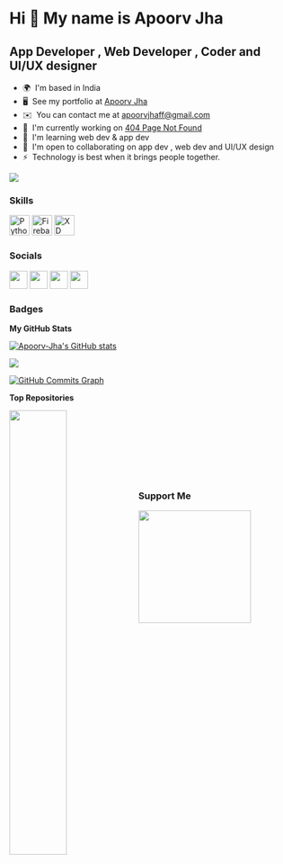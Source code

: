 Hi 👋 My name is Apoorv Jha
===========================

App Developer , Web Developer , Coder and UI/UX designer
--------------------------------------------------------

* 🌍  I'm based in India
* 🖥️  See my portfolio at [Apoorv Jha](https://apoorvjha.dorik.io/)
* ✉️  You can contact me at [apoorvjhaff@gmail.com](mailto:apoorvjhaff@gmail.com)
* 🚀  I'm currently working on [404 Page Not Found](https://xd.adobe.com/view/12e172ed-add3-49eb-ab0f-7f36f382228d-47b2/)
* 🧠  I'm learning web dev & app dev
* 🤝  I'm open to collaborating on app dev , web dev and UI/UX design
* ⚡  Technology is best when it brings people together.

<a href="https://www.github.com/Apoorv-Jha" target="_blank" rel="noreferrer"><img
src="https://img.shields.io/github/followers/Apoorv-Jha?logo=github&style=for-the-badge&color=0891b2&labelColor=1c1917" /></a>

### Skills

<p align="left">
<a href="https://www.python.org/" target="_blank" rel="noreferrer"><img src="https://raw.githubusercontent.com/danielcranney/readme-generator/main/public/icons/skills/python-colored.svg" width="36" height="36" alt="Python" /></a>
<a href="https://firebase.google.com/" target="_blank" rel="noreferrer"><img src="https://raw.githubusercontent.com/danielcranney/readme-generator/main/public/icons/skills/firebase-colored.svg" width="36" height="36" alt="Firebase" /></a>
<a href="https://www.adobe.com/uk/products/xd.html" target="_blank" rel="noreferrer"><img src="https://raw.githubusercontent.com/danielcranney/readme-generator/main/public/icons/skills/xd-colored.svg" width="36" height="36" alt="XD" /></a>
</p>


### Socials

<p align="left"> <a href="https://discord.com/users/Apoorv#9719" target="_blank" rel="noreferrer"><img src="https://raw.githubusercontent.com/danielcranney/readme-generator/main/public/icons/socials/discord.svg" width="32" height="32" /></a> <a href="https://www.github.com/Apoorv-Jha" target="_blank" rel="noreferrer"><img src="https://raw.githubusercontent.com/danielcranney/readme-generator/main/public/icons/socials/github.svg" width="32" height="32" /></a> <a href="http://www.instagram.com/official.apoorvjha/" target="_blank" rel="noreferrer"><img src="https://raw.githubusercontent.com/danielcranney/readme-generator/main/public/icons/socials/instagram.svg" width="32" height="32" /></a> <a href="https://www.youtube.com/channel/UC6oYT4qPxSjugoiYjwpOsYA" target="_blank" rel="noreferrer"><img src="https://raw.githubusercontent.com/danielcranney/readme-generator/main/public/icons/socials/youtube.svg" width="32" height="32" /></a></p>

### Badges

<b>My GitHub Stats</b>

<a href="http://www.github.com/Apoorv-Jha"><img src="https://github-readme-stats.vercel.app/api?username=Apoorv-Jha&show_icons=true&hide=&count_private=true&title_color=0891b2&text_color=ffffff&icon_color=0891b2&bg_color=1c1917&hide_border=true&show_icons=true" alt="Apoorv-Jha's GitHub stats" /></a>

<a href="http://www.github.com/Apoorv-Jha"><img src="https://github-readme-streak-stats.herokuapp.com/?user=Apoorv-Jha&stroke=ffffff&background=1c1917&ring=0891b2&fire=0891b2&currStreakNum=ffffff&currStreakLabel=0891b2&sideNums=ffffff&sideLabels=ffffff&dates=ffffff&hide_border=true" /></a>

<a href="http://www.github.com/Apoorv-Jha"><img src="https://activity-graph.herokuapp.com/graph?username=Apoorv-Jha&bg_color=1c1917&color=ffffff&line=0891b2&point=ffffff&area_color=1c1917&area=true&hide_border=true&custom_title=GitHub%20Commits%20Graph" alt="GitHub Commits Graph" /></a>

<b>Top Repositories</b>

<div width="100%" align="center"><a href="https://github.com/Apoorv-Jha/waternotification" align="left"><img align="left" width="45%" src="https://github-readme-stats.vercel.app/api/pin/?username=Apoorv-Jha&repo=waternotification&title_color=0891b2&text_color=ffffff&icon_color=0891b2&bg_color=1c1917&hide_border=true&locale=en" /></a></div><br /><br /><br /><br /><br /><br /><br />

### Support Me

<a href="https://www.buymeacoffee.com/apoorvjhafF"><img src="https://cdn.buymeacoffee.com/buttons/v2/default-yellow.png" width="200" /></a>
